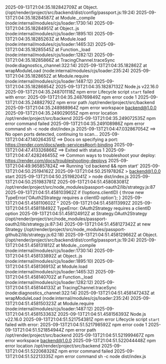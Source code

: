 2025-09-13T21:04:35.182842709Z     at Object.<anonymous> (/opt/render/project/src/backend/dist/config/passport.js:19:24)
2025-09-13T21:04:35.18284587Z     at Module._compile (node:internal/modules/cjs/loader:1730:14)
2025-09-13T21:04:35.18284951Z     at Object..js (node:internal/modules/cjs/loader:1895:10)
2025-09-13T21:04:35.18285263Z     at Module.load (node:internal/modules/cjs/loader:1465:32)
2025-09-13T21:04:35.18285545Z     at Function._load (node:internal/modules/cjs/loader:1282:12)
2025-09-13T21:04:35.18285866Z     at TracingChannel.traceSync (node:diagnostics_channel:322:14)
2025-09-13T21:04:35.182862Z     at wrapModuleLoad (node:internal/modules/cjs/loader:235:24)
2025-09-13T21:04:35.1828652Z     at Module.require (node:internal/modules/cjs/loader:1487:12)
2025-09-13T21:04:35.18286854Z 
2025-09-13T21:04:35.18287132Z Node.js v22.16.0
2025-09-13T21:04:35.248701118Z npm error Lifecycle script `start` failed with error:
2025-09-13T21:04:35.248769849Z npm error code 1
2025-09-13T21:04:35.24882792Z npm error path /opt/render/project/src/backend
2025-09-13T21:04:35.248988964Z npm error workspace backend@1.0.0
2025-09-13T21:04:35.249029055Z npm error location /opt/render/project/src/backend
2025-09-13T21:04:35.249072535Z npm error command failed
2025-09-13T21:04:35.249108986Z npm error command sh -c node dist/index.js
2025-09-13T21:04:47.032867054Z ==> No open ports detected, continuing to scan...
2025-09-13T21:04:47.140264351Z ==> Docs on specifying a port: https://render.com/docs/web-services#port-binding
2025-09-13T21:04:47.413326866Z ==> Exited with status 1
2025-09-13T21:04:47.428246455Z ==> Common ways to troubleshoot your deploy: https://render.com/docs/troubleshooting-deploys
2025-09-13T21:04:49.965857824Z ==> Running 'cd backend && npm start'
2025-09-13T21:04:50.25194162Z 
2025-09-13T21:04:50.25197826Z > backend@1.0.0 start
2025-09-13T21:04:50.251982041Z > node dist/index.js
2025-09-13T21:04:50.251983781Z 
2025-09-13T21:04:51.458083081Z /opt/render/project/src/node_modules/passport-oauth2/lib/strategy.js:87
2025-09-13T21:04:51.458103962Z   if (!options.clientID) { throw new TypeError('OAuth2Strategy requires a clientID option'); }
2025-09-13T21:04:51.458110602Z                            ^
2025-09-13T21:04:51.458113992Z 
2025-09-13T21:04:51.458118492Z TypeError: OAuth2Strategy requires a clientID option
2025-09-13T21:04:51.458124912Z     at Strategy.OAuth2Strategy (/opt/render/project/src/node_modules/passport-oauth2/lib/strategy.js:87:34)
2025-09-13T21:04:51.458127342Z     at new Strategy (/opt/render/project/src/node_modules/passport-github2/lib/strategy.js:62:18)
2025-09-13T21:04:51.458129662Z     at Object.<anonymous> (/opt/render/project/src/backend/dist/config/passport.js:19:24)
2025-09-13T21:04:51.458131812Z     at Module._compile (node:internal/modules/cjs/loader:1730:14)
2025-09-13T21:04:51.458133892Z     at Object..js (node:internal/modules/cjs/loader:1895:10)
2025-09-13T21:04:51.458136913Z     at Module.load (node:internal/modules/cjs/loader:1465:32)
2025-09-13T21:04:51.458140702Z     at Function._load (node:internal/modules/cjs/loader:1282:12)
2025-09-13T21:04:51.458144133Z     at TracingChannel.traceSync (node:diagnostics_channel:322:14)
2025-09-13T21:04:51.458147243Z     at wrapModuleLoad (node:internal/modules/cjs/loader:235:24)
2025-09-13T21:04:51.458150323Z     at Module.require (node:internal/modules/cjs/loader:1487:12)
2025-09-13T21:04:51.458153363Z 
2025-09-13T21:04:51.458156393Z Node.js v22.16.0
2025-09-13T21:04:51.521754381Z npm error Lifecycle script `start` failed with error:
2025-09-13T21:04:51.521798592Z npm error code 1
2025-09-13T21:04:51.521854944Z npm error path /opt/render/project/src/backend
2025-09-13T21:04:51.521999467Z npm error workspace backend@1.0.0
2025-09-13T21:04:51.522044448Z npm error location /opt/render/project/src/backend
2025-09-13T21:04:51.522068328Z npm error command failed
2025-09-13T21:04:51.52213335Z npm error command sh -c node dist/index.js